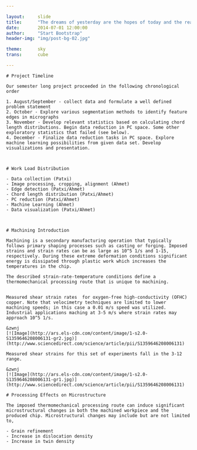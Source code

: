 ```yaml
---

layout:     slide
title:      "The dreams of yesterday are the hopes of today and the reality of tomorrow."
date:       2014-07-01 12:00:00
author:     "Start Bootstrap"
header-img: "img/post-bg-02.jpg"

theme:		sky
trans:		cube

---
```

<section data-markdown data-separator="^/n/n/n" data-vertical="^/n/n" data-notes="^!@$#">



	# Project Timeline

	Our semester long project proceeded in the following chronological order

	1. August/September - collect data and formulate a well defined problem statement
	2. October - Explore various segmentation methods to identify feature edges in micrographs
	3. November - Develop relevant statistics based on calculating chord length distributions. Begin data reduction in PC space. Some other exploratory statistics that failed (see below).
	4. December - Finalize data reduction tasks in PC space. Explore machine learning possibilities from given data set. Develop visualizations and presentation.



	# Work Load Distribution

	- Data collection (Patxi)
	- Image processing, cropping, alignment (Ahmet)
	- Edge detection (Patxi/Ahmet)
	- Chord length distribution (Patxi/Ahmet)
	- PC reduction (Patxi/Ahmet)
	- Machine Learning (Ahmet)
	- Data visualization (Patxi/Ahmet)



	# Machining Introduction

	Machining is a secondary manufacturing operation that typically follows primary shaping processes such as casting or forging. Imposed strains and strain rates can be as large as 10^5 1/s and 1-15, respectively. During these extreme deformation conditions significant energy is dissipated through plastic work which increases the temperatures in the chip. 

	The described strain-rate-temperature conditions define a thermomechanical processing route that is unique to machining. 


	Measured shear strain rates  for oxygen-free high-conductivity (OFHC) copper. Note that velocimetry techniques are limited to lower machining speeds; in this case a 0.01 m/s speed was utilized. Industrial applications maching at 3-5 m/s where strain rates may approach 10^5 1/s.

	&zwnj
	[![Image](http://ars.els-cdn.com/content/image/1-s2.0-S1359646208006131-gr2.jpg)](http://www.sciencedirect.com/science/article/pii/S1359646208006131)

	Measured shear strains for this set of experiments fall in the 3-12 range.

	&zwnj
	[![Image](http://ars.els-cdn.com/content/image/1-s2.0-S1359646208006131-gr1.jpg)](http://www.sciencedirect.com/science/article/pii/S1359646208006131)

	# Processing Effects on Microstructure

	The imposed thermomechanical processing route can induce significant microstructural changes in both the machined workpiece and the produced chip. Microstructural changes may include but are not limited to,

	- Grain refinement
	- Increase in dislocation density
	- Increase in twin density

</section>